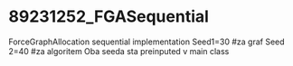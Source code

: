 # 89231252_FGASequential
ForceGraphAllocation sequential implementation
Seed1=30 #za graf
Seed 2=40 #za algoritem
Oba seeda sta preinputed v main class
